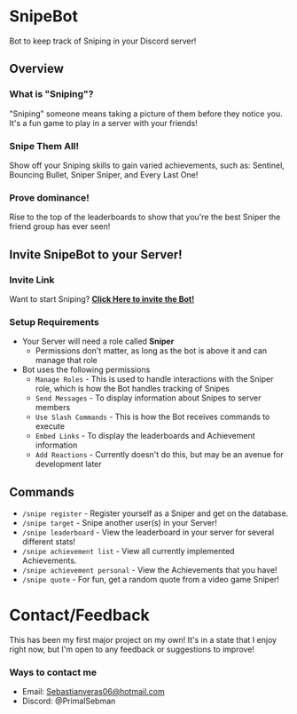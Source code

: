 # SnipeBot
Bot to keep track of Sniping in your Discord server!

## Overview
### What is "Sniping"?
"Sniping" someone means taking a picture of them before they notice you. It's a fun game to play in a server with your friends!

### Snipe Them All!
Show off your Sniping skills to gain varied achievements, such as: Sentinel, Bouncing Bullet, Sniper Sniper, and Every Last One!

### Prove dominance!
Rise to the top of the leaderboards to show that you're the best Sniper the friend group has ever seen!

## Invite SnipeBot to your Server!

### Invite Link
Want to start Sniping?
[**Click Here to invite the Bot!**](https://discord.com/oauth2/authorize?client_id=1355036876486082662&permissions=552171751488&integration_type=0&scope=bot+applications.commands)

### Setup Requirements
* Your Server will need a role called **Sniper**
  * Permissions don't matter, as long as the bot is above it and can manage that role
* Bot uses the following permissions
  * `Manage Roles` - This is used to handle interactions with the Sniper role, which is how the Bot handles tracking of Snipes
  * `Send Messages` - To display information about Snipes to server members
  * `Use Slash Commands` - This is how the Bot receives commands to execute
  * `Embed Links` - To display the leaderboards and Achievement information
  * `Add Reactions` - Currently doesn't do this, but may be an avenue for development later

## Commands
- `/snipe register` - Register yourself as a Sniper and get on the database.
- `/snipe target` - Snipe another user(s) in your Server!
- `/snipe leaderboard` - View the leaderboard in your server for several different stats!
- `/snipe achievement list` - View all currently implemented Achievements.
- `/snipe achievement personal` - View the Achievements that you have!
- `/snipe quote` - For fun, get a random quote from a video game Sniper!

# Contact/Feedback
This has been my first major project on my own! It's in a state that I enjoy right now, but I'm open to any feedback or suggestions to improve!
### Ways to contact me
* Email: Sebastianveras06@hotmail.com
* Discord: @PrimalSebman
